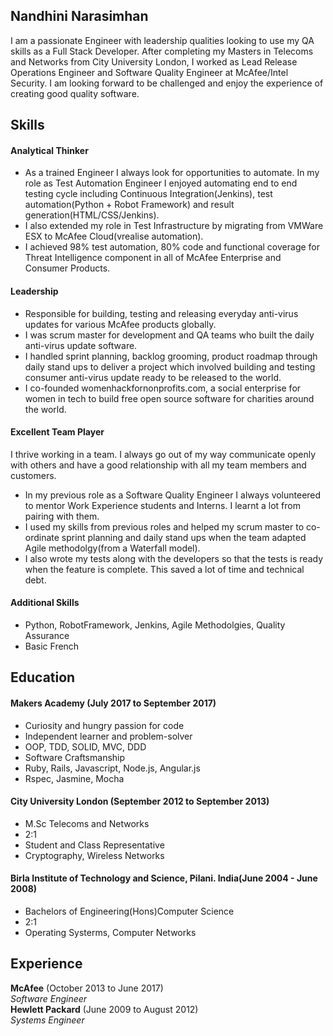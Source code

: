 ## Nandhini Narasimhan


I am a passionate Engineer with leadership qualities looking to use my QA skills  as a Full Stack Developer. After completing my Masters in Telecoms and Networks from City University London, I worked as Lead Release Operations Engineer and Software Quality Engineer at McAfee/Intel Security. I am looking forward to be challenged and enjoy the experience of creating good quality software. 

## Skills

#### Analytical Thinker

- As a trained Engineer I always look for opportunities to automate. In my role as Test Automation Engineer I enjoyed automating end to end testing cycle including Continuous Integration(Jenkins), test automation(Python + Robot Framework) and result generation(HTML/CSS/Jenkins). 
- I also extended my role in Test Infrastructure by migrating from VMWare ESX to McAfee Cloud(vrealise automation).
- I achieved 98% test automation, 80% code and functional coverage for Threat
Intelligence component in all of McAfee Enterprise and Consumer Products.

#### Leadership

- Responsible for building, testing and releasing everyday anti-virus updates for various McAfee products globally.
- I was scrum master for development and QA teams who built the daily anti-virus update software.
- I handled sprint planning, backlog grooming, product roadmap through daily stand ups  to deliver a project which involved building and testing consumer anti-virus update ready to be released to the world.
- I co-founded womenhackfornonprofits.com, a social enterprise for women in tech to build free open source software for charities around the world.


#### Excellent Team Player

I thrive working in a team. I always go out of my way communicate openly with others and have a good relationship with all my team members and customers.

- In my previous role as a Software Quality Engineer I always volunteered to mentor Work Experience students and Interns. I learnt a lot from pairing with them.
- I used my skills from previous roles and helped my scrum master to co-ordinate sprint planning and daily stand ups when the team adapted Agile methodolgy(from a Waterfall model).
- I also wrote my tests along with the developers so that the tests is ready when the feature is complete. This saved a lot of time and technical debt. 

#### Additional Skills

- Python, RobotFramework, Jenkins, Agile Methodolgies, Quality Assurance
- Basic French

## Education

#### Makers Academy (July 2017 to September 2017)

- Curiosity and hungry passion for code
- Independent learner and problem-solver
- OOP, TDD, SOLID, MVC, DDD
- Software Craftsmanship
- Ruby, Rails, Javascript, Node.js, Angular.js
- Rspec, Jasmine, Mocha

#### City University London (September 2012 to September 2013)

- M.Sc Telecoms and  Networks
- 2:1
- Student and Class Representative
- Cryptography, Wireless Networks


#### Birla Institute of Technology and Science, Pilani. India(June 2004 - June 2008)

- Bachelors of Engineering(Hons)Computer Science
- 2:1
- Operating Systerms, Computer Networks 


## Experience

**McAfee** (October 2013 to June 2017)    
*Software Engineer*  
**Hewlett Packard** (June 2009 to August 2012)   
*Systems Engineer*  
